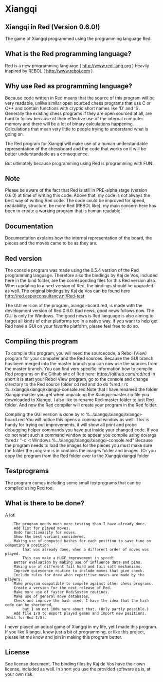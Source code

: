 # Xiangqi

Xiangqi in Red (Version 0.6.0!)
-------------------------------

The game of Xiangqi programmed using the programming language Red.

What is the Red programming language?
-------------------------------------

Red is a new programming language ( http://www.red-lang.org ) 
heavily inspired by REBOL ( http://www.rebol.com ).

Why use Red as programming language?
------------------------------------

Because code written in Red means that the source of this program will be very readable, 
unlike similar open sourced chess programs that use C or C++ and contain functions with 
cryptic short names like 'D' and 'S'. Generally the existing chess programs if they are
open sourced at all, are hard to follow because of their effective use of the internal 
computer memory and there will be a lot of binary calculations happening. Calculations 
that mean very little to people trying to understand what is going on.

The Red program for Xiangqi will make use of a human understandable representation of the 
chessboard and the code that works on it will be better understandable as a consequence.

But ultimately because programming using Red is programming with FUN.

Note
----
Please be aware of the fact that Red is still in PRE-alpha stage (version 0.6.0) at time 
of writing this code. Above that, my code is not always the best way of writing Red code.
The code could be improved for speed, readability, structure, be more Red (REBOL like), 
my main concern here has been to create a working program that is human readable.

Documentation
-------------

Documentation explains how the internal representation of the board, the pieces and the
moves came to be as they are.

Red version
-----------

The console program was made using the 0.5.4 version of the Red programming language.
Therefore also the bindings by Kaj de Vos, included here in the bind folder, are the 
corresponding files for this Red version also. When updating to a next version of Red, 
the bindings should be upgraded as well. The original bindings by Kaj de Vos can be 
found here http://red.esperconsultancy.nl/Red-test 

The GUI version of the program, xiangqi-board.red, is made with the development version 
of Red 0.6.0.
Bad news, good news follows now. The GUI is only for Windows. The good news is Red
language is also aiming to target all kinds of other platforms too in a native way.
If you want to help get Red have a GUI on your favorite platform, please feel free to 
do so.

Compiling this program
----------------------

To compile this program, you will need the sourcecode, a Rebol (View) program for your 
computer and the Red sources. Because the GUI branch has been merged into the master 
branch you can now use the sources from the master branch. 
You can find very specific information how to compile Red programs on the Github site of 
Red here: https://github.com/red/red
In short it is start your Rebol View program, go to the console and change directory 
to the Red source folder 
	cd red
and do
	do %red.r
	rc %../xiangqi/xiangqi/xiangqi-console.red
Note that I have renamed the folder Xiangqi-master you get when unpacking the 
Xiangqi-master.zip file you downloaded to Xiangqi, I also like to rename Red-master folder
to just Red folder.
And now the Red compiler will create your program in the Red folder.

Compiling the GUI version is done by
	rc %../xiangqi/xiangqi/xiangqi-board.red
You will notice this opens a command window as well. This is handy for trying out 
improvements, it will show all print and probe debugging helper commands you have put 
inside your changed code.
If you do not want such a command window to appear you compile using
	do/args %red.r "-c -t Windows %../xiangqi/xiangqi/xiangqi-console.red"
Because the program needs to load the images for the pieces you must make sure the folder
the program is in contains the images folder and images. (Or you copy the program from the
Red folder over to the Xiangqi/xiangqi folder

Testprograms
------------

The program comes including some small testprograms that can be compiled using Red too.

What is there to be done?
-------------------------

A lot! 


        The program needs much more testing than I have already done. 
        Add list for played moves.
        Undo functionality for moves.
        Show the best variant considered.
        Making use of computed hashes for each position to save time on computing a position
            that was already done, when a different order of moves was played. 
            This can make a HUGE improvement in speed!
        Better evaluation by making use of influence data and pins.
        Making use of different fail hard and fail soft mechanisms.
        Improve quiescence routine to include moves that give check.
        Include rules for draw when repetitive moves are made by the players.
        Make program compatible to compete against other chess programs.
        Create a version for the next release of Red. 
        Make more use of faster Red/System routines.
        Make use of general move databases.
        Check and improve the hash used. I have the idea that the hash code can be shortened,
            but I am not 100% sure about that. (Only partly possible.)
        Add file I/O to export played games and import new positions. (Wait for Red I/O).
	
I never played an actual game of Xiangqi in my life, yet I made this program. If you like 
Xiangqi, know just a bit of programming, or like this project, please let me know and 
join in making this program better. 

License
-------------------------
See license document. The binding files by Kaj de Vos have their own license, included as 
well. In short you use the provided software as is, at your own risk.

